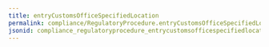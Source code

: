 ```yaml
---
title: entryCustomsOfficeSpecifiedLocation
permalink: compliance/RegulatoryProcedure.entryCustomsOfficeSpecifiedLocation.html
jsonid: compliance_regulatoryprocedure_entrycustomsofficespecifiedlocation
---
```

